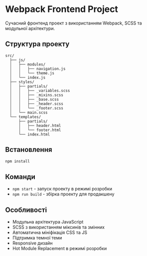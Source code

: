 # Webpack Frontend Project

Сучасний фронтенд проект з використанням Webpack, SCSS та модульної архітектури.

## Структура проекту

```
src/
  ├── js/
  │   ├── modules/
  │   │   ├── navigation.js
  │   │   └── theme.js
  │   └── index.js
  ├── styles/
  │   ├── partials/
  │   │   ├── _variables.scss
  │   │   ├── _mixins.scss
  │   │   ├── _base.scss
  │   │   ├── _header.scss
  │   │   └── _footer.scss
  │   └── main.scss
  └── templates/
      ├── partials/
      │   ├── header.html
      │   └── footer.html
      └── index.html
```

## Встановлення

```bash
npm install
```

## Команди

- `npm start` - запуск проекту в режимі розробки
- `npm run build` - збірка проекту для продакшену

## Особливості

- Модульна архітектура JavaScript
- SCSS з використанням міксинів та змінних
- Автоматична мініфікація CSS та JS
- Підтримка темної теми
- Responsive дизайн
- Hot Module Replacement в режимі розробки
